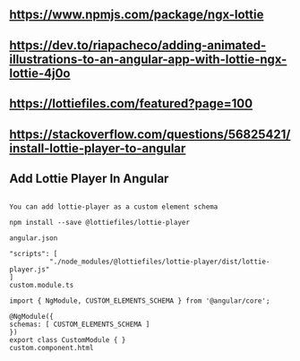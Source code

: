 ## https://www.npmjs.com/package/ngx-lottie

## https://dev.to/riapacheco/adding-animated-illustrations-to-an-angular-app-with-lottie-ngx-lottie-4j0o

## https://lottiefiles.com/featured?page=100

## https://stackoverflow.com/questions/56825421/install-lottie-player-to-angular

## Add Lottie Player In Angular
<pre>
<code>
You can add lottie-player as a custom element schema

npm install --save @lottiefiles/lottie-player

angular.json

"scripts": [
          "./node_modules/@lottiefiles/lottie-player/dist/lottie-player.js"
]
custom.module.ts

import { NgModule, CUSTOM_ELEMENTS_SCHEMA } from '@angular/core';

@NgModule({
schemas: [ CUSTOM_ELEMENTS_SCHEMA ]
})
export class CustomModule { }
custom.component.html

<lottie-player src="https://assets4.lottiefiles.com/datafiles/zc3XRzudyWE36ZBJr7PIkkqq0PFIrIBgp4ojqShI/newAnimation.json"  background="transparent"  speed="1" loop  autoplay >
</lottie-player>
</code>
</pre>
